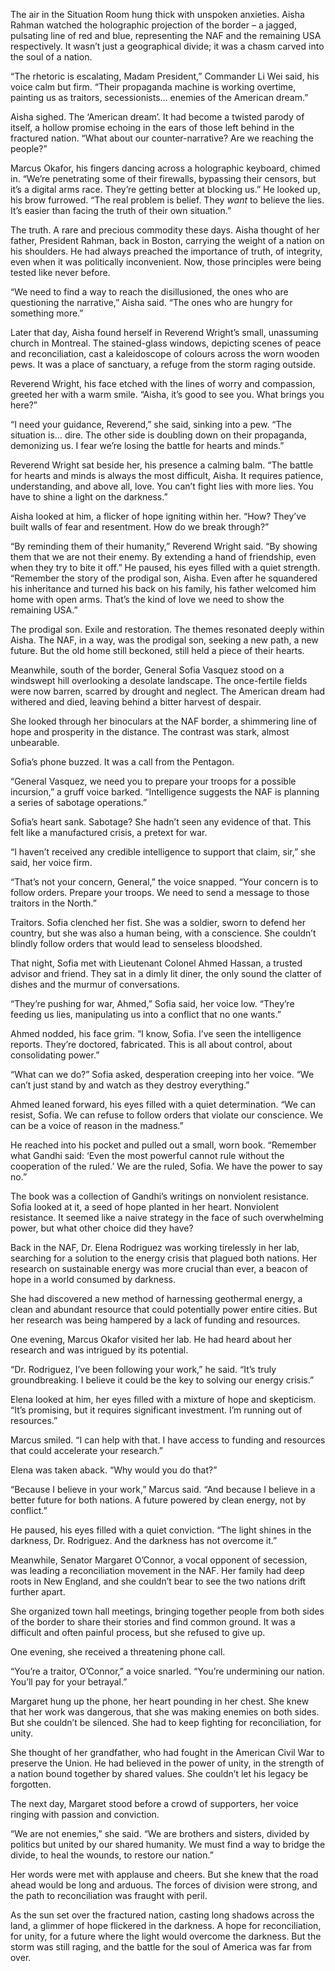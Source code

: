 The air in the Situation Room hung thick with unspoken anxieties. Aisha Rahman watched the holographic projection of the border – a jagged, pulsating line of red and blue, representing the NAF and the remaining USA respectively. It wasn’t just a geographical divide; it was a chasm carved into the soul of a nation.

“The rhetoric is escalating, Madam President,” Commander Li Wei said, his voice calm but firm. “Their propaganda machine is working overtime, painting us as traitors, secessionists… enemies of the American dream.”

Aisha sighed. The ‘American dream’. It had become a twisted parody of itself, a hollow promise echoing in the ears of those left behind in the fractured nation. “What about our counter-narrative? Are we reaching the people?”

Marcus Okafor, his fingers dancing across a holographic keyboard, chimed in. “We’re penetrating some of their firewalls, bypassing their censors, but it’s a digital arms race. They’re getting better at blocking us.” He looked up, his brow furrowed. “The real problem is belief. They *want* to believe the lies. It’s easier than facing the truth of their own situation.”

The truth. A rare and precious commodity these days. Aisha thought of her father, President Rahman, back in Boston, carrying the weight of a nation on his shoulders. He had always preached the importance of truth, of integrity, even when it was politically inconvenient. Now, those principles were being tested like never before.

“We need to find a way to reach the disillusioned, the ones who are questioning the narrative,” Aisha said. “The ones who are hungry for something more.”

Later that day, Aisha found herself in Reverend Wright’s small, unassuming church in Montreal. The stained-glass windows, depicting scenes of peace and reconciliation, cast a kaleidoscope of colours across the worn wooden pews. It was a place of sanctuary, a refuge from the storm raging outside.

Reverend Wright, his face etched with the lines of worry and compassion, greeted her with a warm smile. “Aisha, it’s good to see you. What brings you here?”

“I need your guidance, Reverend,” she said, sinking into a pew. “The situation is… dire. The other side is doubling down on their propaganda, demonizing us. I fear we’re losing the battle for hearts and minds.”

Reverend Wright sat beside her, his presence a calming balm. “The battle for hearts and minds is always the most difficult, Aisha. It requires patience, understanding, and above all, love. You can’t fight lies with more lies. You have to shine a light on the darkness.”

Aisha looked at him, a flicker of hope igniting within her. “How? They’ve built walls of fear and resentment. How do we break through?”

“By reminding them of their humanity,” Reverend Wright said. “By showing them that we are not their enemy. By extending a hand of friendship, even when they try to bite it off.” He paused, his eyes filled with a quiet strength. “Remember the story of the prodigal son, Aisha. Even after he squandered his inheritance and turned his back on his family, his father welcomed him home with open arms. That’s the kind of love we need to show the remaining USA.”

The prodigal son. Exile and restoration. The themes resonated deeply within Aisha. The NAF, in a way, was the prodigal son, seeking a new path, a new future. But the old home still beckoned, still held a piece of their hearts.

Meanwhile, south of the border, General Sofia Vasquez stood on a windswept hill overlooking a desolate landscape. The once-fertile fields were now barren, scarred by drought and neglect. The American dream had withered and died, leaving behind a bitter harvest of despair.

She looked through her binoculars at the NAF border, a shimmering line of hope and prosperity in the distance. The contrast was stark, almost unbearable.

Sofia’s phone buzzed. It was a call from the Pentagon.

“General Vasquez, we need you to prepare your troops for a possible incursion,” a gruff voice barked. “Intelligence suggests the NAF is planning a series of sabotage operations.”

Sofia’s heart sank. Sabotage? She hadn’t seen any evidence of that. This felt like a manufactured crisis, a pretext for war.

“I haven’t received any credible intelligence to support that claim, sir,” she said, her voice firm.

“That’s not your concern, General,” the voice snapped. “Your concern is to follow orders. Prepare your troops. We need to send a message to those traitors in the North.”

Traitors. Sofia clenched her fist. She was a soldier, sworn to defend her country, but she was also a human being, with a conscience. She couldn’t blindly follow orders that would lead to senseless bloodshed.

That night, Sofia met with Lieutenant Colonel Ahmed Hassan, a trusted advisor and friend. They sat in a dimly lit diner, the only sound the clatter of dishes and the murmur of conversations.

“They’re pushing for war, Ahmed,” Sofia said, her voice low. “They’re feeding us lies, manipulating us into a conflict that no one wants.”

Ahmed nodded, his face grim. “I know, Sofia. I’ve seen the intelligence reports. They’re doctored, fabricated. This is all about control, about consolidating power.”

“What can we do?” Sofia asked, desperation creeping into her voice. “We can’t just stand by and watch as they destroy everything.”

Ahmed leaned forward, his eyes filled with a quiet determination. “We can resist, Sofia. We can refuse to follow orders that violate our conscience. We can be a voice of reason in the madness.”

He reached into his pocket and pulled out a small, worn book. “Remember what Gandhi said: ‘Even the most powerful cannot rule without the cooperation of the ruled.’ We are the ruled, Sofia. We have the power to say no.”

The book was a collection of Gandhi’s writings on nonviolent resistance. Sofia looked at it, a seed of hope planted in her heart. Nonviolent resistance. It seemed like a naive strategy in the face of such overwhelming power, but what other choice did they have?

Back in the NAF, Dr. Elena Rodriguez was working tirelessly in her lab, searching for a solution to the energy crisis that plagued both nations. Her research on sustainable energy was more crucial than ever, a beacon of hope in a world consumed by darkness.

She had discovered a new method of harnessing geothermal energy, a clean and abundant resource that could potentially power entire cities. But her research was being hampered by a lack of funding and resources.

One evening, Marcus Okafor visited her lab. He had heard about her research and was intrigued by its potential.

“Dr. Rodriguez, I’ve been following your work,” he said. “It’s truly groundbreaking. I believe it could be the key to solving our energy crisis.”

Elena looked at him, her eyes filled with a mixture of hope and skepticism. “It’s promising, but it requires significant investment. I’m running out of resources.”

Marcus smiled. “I can help with that. I have access to funding and resources that could accelerate your research.”

Elena was taken aback. “Why would you do that?”

“Because I believe in your work,” Marcus said. “And because I believe in a better future for both nations. A future powered by clean energy, not by conflict.”

He paused, his eyes filled with a quiet conviction. “The light shines in the darkness, Dr. Rodriguez. And the darkness has not overcome it.”

Meanwhile, Senator Margaret O’Connor, a vocal opponent of secession, was leading a reconciliation movement in the NAF. Her family had deep roots in New England, and she couldn’t bear to see the two nations drift further apart.

She organized town hall meetings, bringing together people from both sides of the border to share their stories and find common ground. It was a difficult and often painful process, but she refused to give up.

One evening, she received a threatening phone call.

“You’re a traitor, O’Connor,” a voice snarled. “You’re undermining our nation. You’ll pay for your betrayal.”

Margaret hung up the phone, her heart pounding in her chest. She knew that her work was dangerous, that she was making enemies on both sides. But she couldn’t be silenced. She had to keep fighting for reconciliation, for unity.

She thought of her grandfather, who had fought in the American Civil War to preserve the Union. He had believed in the power of unity, in the strength of a nation bound together by shared values. She couldn’t let his legacy be forgotten.

The next day, Margaret stood before a crowd of supporters, her voice ringing with passion and conviction.

“We are not enemies,” she said. “We are brothers and sisters, divided by politics but united by our shared humanity. We must find a way to bridge the divide, to heal the wounds, to restore our nation.”

Her words were met with applause and cheers. But she knew that the road ahead would be long and arduous. The forces of division were strong, and the path to reconciliation was fraught with peril.

As the sun set over the fractured nation, casting long shadows across the land, a glimmer of hope flickered in the darkness. A hope for reconciliation, for unity, for a future where the light would overcome the darkness. But the storm was still raging, and the battle for the soul of America was far from over.